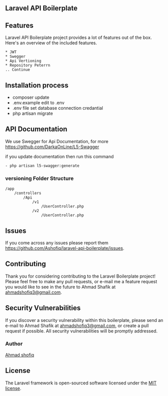 ## Laravel API Boilerplate 

## Features
Laravel API Boilerplate project provides a lot of features out of the box. Here's an overview of the included features.

    * JWT 
    * Swegger
    * Api Vertioning 
    * Repository Peterrn
    .. Continue

## Installation process

- composer update
- .env.example edit to .env
- .env file set database connection credantial
- php artisan migrate

## API Documentation

We use Swegger for Api Documentation, for more https://github.com/DarkaOnLine/L5-Swagger

if you update documentation then run this command 

    - php artisan l5-swagger:generate    

### versioning Folder Structure

    /app
        /controllers
            /Api
                /v1
                    /UserController.php
                /v2
                    /UserController.php



## Issues
If you come across any issues please report them https://github.com/Ashofiq/laravel-api-boilerplate/issues.

## Contributing
Thank you for considering contributing to the Laravel Boilerplate project! Please feel free to make any pull requests, or e-mail me a feature request you would like to see in the future to Ahmad Shafik at ahmadshofiq3@gmail.com.

## Security Vulnerabilities
If you discover a security vulnerability within this boilerplate, please send an e-mail to Ahmad Shafik at ahmadshofiq3@gmail.com, or create a pull request if possible. All security vulnerabilities will be promptly addressed.


### Author
<a href="https://bd.linkedin.com/in/ahmad-shafik-392a71109">Ahmad shofiq</a>

## License

The Laravel framework is open-sourced software licensed under the [MIT license](https://opensource.org/licenses/MIT).
